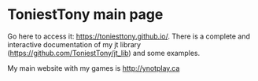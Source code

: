 # ToniestTony main page
Go here to access it: https://toniesttony.github.io/. There is a complete and interactive documentation of my jt library (https://github.com/ToniestTony/jt_lib) and some examples.

My main website with my games is http://ynotplay.ca
